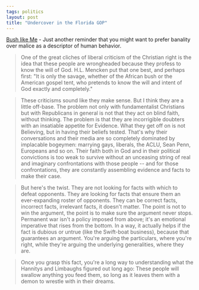 ```yaml
---
tags: politics
layout: post
title: "Undercover in the Florida GOP"
---
```




<a href="http://www.rollingstone.com/politics/story/_/id/6539082?">Bush like Me</a> - Just another reminder that you might want to prefer banality over malice as a descriptor of human behavior.

<blockquote>One of the great cliches of liberal criticism of the Christian right is the idea that these people are wrongheaded because they profess to know the will of God. H.L. Mencken put that one best, and perhaps first: "It is only the savage, whether of the African bush or the American gospel tent, who pretends to know the will and intent of God exactly and completely."</blockquote>

<blockquote>These criticisms sound like they make sense. But I think they are a little off-base. The problem not only with fundamentalist Christians but with Republicans in general is not that they act on blind faith, without thinking. The problem is that they are incorrigible doubters with an insatiable appetite for Evidence. What they get off on is not Believing, but in having their beliefs tested. That's why their conversations and their media are so completely dominated by implacable bogeymen: marrying gays, liberals, the ACLU, Sean Penn, Europeans and so on. Their faith both in God and in their political convictions is too weak to survive without an unceasing string of real and imaginary confrontations with those people -- and for those confrontations, they are constantly assembling evidence and facts to make their case.</blockquote>

<blockquote>But here's the twist. They are not looking for facts with which to defeat opponents. They are looking for facts that ensure them an ever-expanding roster of opponents. They can be correct facts, incorrect facts, irrelevant facts, it doesn't matter. The point is not to win the argument, the point is to make sure the argument never stops. Permanent war isn't a policy imposed from above; it's an emotional imperative that rises from the bottom. In a way, it actually helps if the fact is dubious or untrue (like the Swift-boat business), because that guarantees an argument. You're arguing the particulars, where you're right, while they're arguing the underlying generalities, where they are.</blockquote>

<blockquote>Once you grasp this fact, you're a long way to understanding what the Hannitys and Limbaughs figured out long ago: These people will swallow anything you feed them, so long as it leaves them with a demon to wrestle with in their dreams.</blockquote>



